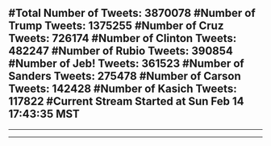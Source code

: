 #Total Number of Tweets: 3870078 
#Number of Trump Tweets: 1375255
#Number of Cruz Tweets: 726174
#Number of Clinton Tweets: 482247
#Number of Rubio Tweets: 390854
#Number of Jeb! Tweets: 361523
#Number of Sanders Tweets: 275478
#Number of Carson Tweets: 142428
#Number of Kasich Tweets: 117822
#Current Stream Started at Sun Feb 14 17:43:35 MST
---
---
---
